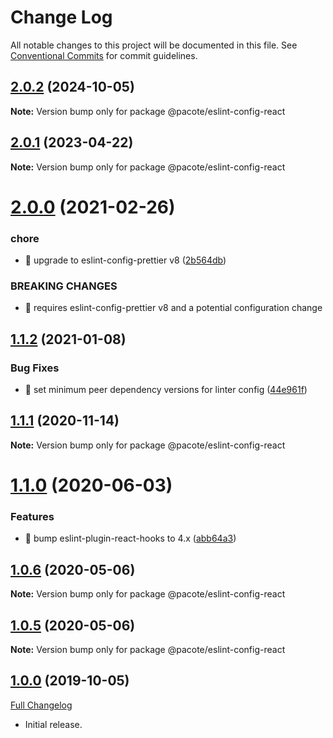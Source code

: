 # Change Log

All notable changes to this project will be documented in this file.
See [Conventional Commits](https://conventionalcommits.org) for commit guidelines.

## [2.0.2](https://github.com/PacoteJS/pacote/compare/@pacote/eslint-config-react@2.0.1...@pacote/eslint-config-react@2.0.2) (2024-10-05)

**Note:** Version bump only for package @pacote/eslint-config-react

## [2.0.1](https://github.com/PacoteJS/pacote/compare/@pacote/eslint-config-react@2.0.0...@pacote/eslint-config-react@2.0.1) (2023-04-22)

**Note:** Version bump only for package @pacote/eslint-config-react

# [2.0.0](https://github.com/PacoteJS/pacote/compare/@pacote/eslint-config-react@1.1.2...@pacote/eslint-config-react@2.0.0) (2021-02-26)

### chore

- 🤖 upgrade to eslint-config-prettier v8 ([2b564db](https://github.com/PacoteJS/pacote/commit/2b564db7e44fbe2cd6d7cb637d4587c53181486f))

### BREAKING CHANGES

- 🧨 requires eslint-config-prettier v8 and a potential configuration change

## [1.1.2](https://github.com/PacoteJS/pacote/compare/@pacote/eslint-config-react@1.1.1...@pacote/eslint-config-react@1.1.2) (2021-01-08)

### Bug Fixes

- 🐛 set minimum peer dependency versions for linter config ([44e961f](https://github.com/PacoteJS/pacote/commit/44e961f138ce2f1a02dfebb03279ee3ad13ee805))

## [1.1.1](https://github.com/PacoteJS/pacote/compare/@pacote/eslint-config-react@1.1.0...@pacote/eslint-config-react@1.1.1) (2020-11-14)

**Note:** Version bump only for package @pacote/eslint-config-react

# [1.1.0](https://github.com/PacoteJS/pacote/compare/@pacote/eslint-config-react@1.0.6...@pacote/eslint-config-react@1.1.0) (2020-06-03)

### Features

- 🎸 bump eslint-plugin-react-hooks to 4.x ([abb64a3](https://github.com/PacoteJS/pacote/commit/abb64a3cdd24e6ba831644c4ab043e0a563ed093))

## [1.0.6](https://github.com/PacoteJS/pacote/compare/@pacote/eslint-config-react@1.0.4...@pacote/eslint-config-react@1.0.6) (2020-05-06)

**Note:** Version bump only for package @pacote/eslint-config-react

## [1.0.5](https://github.com/PacoteJS/pacote/compare/@pacote/eslint-config-react@1.0.4...@pacote/eslint-config-react@1.0.5) (2020-05-06)

**Note:** Version bump only for package @pacote/eslint-config-react

## [1.0.0](https://github.com/PacoteJS/pacote/tree/@pacote/eslint-config-react/1.0.0) (2019-10-05)

[Full Changelog](https://github.com/PacoteJS/pacote/compare/@pacote/eslint-config-react@1.0.0...@pacote/eslint-config-react@1.0.0)

- Initial release.
